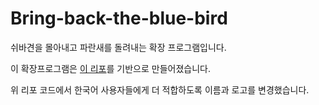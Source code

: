 # Bring-back-the-blue-bird
쉬바견을 몰아내고 파란새를 돌려내는 확장 프로그램입니다.

이 확장프로그램은 [이 리포](https://github.com/huangyafei/twitter-logo-changer)를 기반으로 만들어졌습니다.

위 리포 코드에서 한국어 사용자들에게 더 적합하도록 이름과 로고를 변경했습니다.

